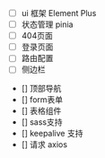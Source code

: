 - [ ] ui 框架 Element Plus
- [ ] 状态管理 pinia
- [ ] 404页面
- [ ] 登录页面
- [ ] 路由配置
- [ ] 侧边栏
- [] 顶部导航
- [] form表单
- [] 表格组件
- [] sass支持
- [] keepalive 支持
- [] 请求 axios
